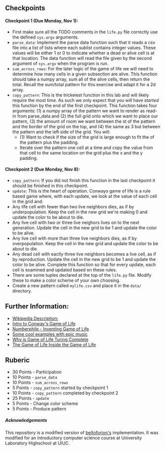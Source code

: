 ## Checkpoints

#### Checkpoint 1 (Due Monday, Nov 1):

* First make sure all the TODO comments in the `life.py` file correctly use the defined `sys.argv` arguments.
* `parse_data`: Implement the parse data function such that it reads a csv file into a list of lists where each sublist contains integer values. These values will be either 1 or 0 to indicate whether a dead or alive cell is at that location. The data function will read the file given by the second argument of `sys.argv` when the program is run.
* `sum_across_rows`: For the later logic of the game of life we will need to determine how many cells in a given subsection are alive. This function should take a numpy array, sum all of the alive cells, then return the total. Recall the sum/total pattern for this exercise and adapt it for a 2d array.
* `copy_pattern`: This is the trickeiest function in this lab and will likely require the most time. As such we only expect that you will have *started* this function by the end of the first checkpoint. This function takes four arguments: (1) a numpy array of the pattern we want to render as read-in from parse_data and (2) the full grid onto which we want to place our pattern, (3) the amount of room we want between the st of the pattern and the border of the grid on the top, and (4) the same as 3 but between the pattern and the left side of the grid. You will:
  * (1) Want to check if the size of the grid is large enough to fit the of the pattern plus the padding. 
  * Iterate over the pattern one cell at a time and copy the value from that cell to the same location on the grid plus the x and the y padding.


#### Checkpoint 2 (Due Monday, Nov 8):
* `copy_pattern`: If you did not finish this function in the last checkpoint it should be finished in this checkpoint.
* `update`: This is the heart of operation. Conways game of life is a rule based game where, with each update, we look at the value of each cell in the grid and:
 * Any life cell with fewer than two live neighbors dies, as if by underpopulation. Keep the cell in the new grid we're making 0 and update the color to be about to die.
 * Any live cell with two or three live neighors lives on to the next generation. Update the cell in the new grid to be 1 and update the color to be alive.
 * Any live cell with more than three live neighbors dies, as if by overpopulation. Keep the cell in the new grid  and update the color to be about to die.
 * Any dead cell with eactly three live neighbors becomes a live cell, as if by reproduction. Update the cell in the new grid to be 1 and update the color to be alive.
 Complete this function so that for every update, each cell is examined and updated based on these rules. 
* There are some tuples declared at the top of the `life.py` file. Modify these to make a color scheme of your own choosing.
* Create a new pattern called `mylife.csv` and place it in the `data/` directory.


## Further Information:
* [Wikipedia Description:](https://en.wikipedia.org/wiki/Conway%27s_Game_of_Life)
* [Intro to Conway's Game of Life](https://www.youtube.com/watch?v=ouipbDkwHWA)
* [Numberphile - Inventing Game of Life](https://www.youtube.com/watch?v=R9Plq-D1gEk)
* [Some cool examples with epic music](https://www.youtube.com/watch?v=C2vgICfQawE)
* [Why is Game of Life Turing Complete](https://www.youtube.com/watch?v=Kk2MH9O4pXY)
* [The Game of Life Inside the Game of Life](https://www.youtube.com/watch?v=xP5-iIeKXE8)

## Ruberic
* 30 Points - Participation
* 10 Points - `parse_data`
* 10 Points - `sum_across_rows`
* 5 Points - `copy_pattern` started by checkpoint 1
* 10 Points - `copy_pattern` completed by checkpoint 2
* 25 Points - `update`
* 5 Points - Change color scheme
* 5 Points - Produce pattern



##### Acknowledgements 

This repository is a modified version of [beltoforion's](https://github.com/beltoforion/recreational_mathematics_with_python) implementation. It was modified for an introductory computer science course at University Laboratory Highschool at UIUC.

